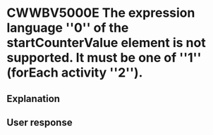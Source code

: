 # CWWBV5000E The expression language ''0'' of the startCounterValue element is not supported. It must be one of ''1'' (forEach activity ''2'').

## Explanation

## User response